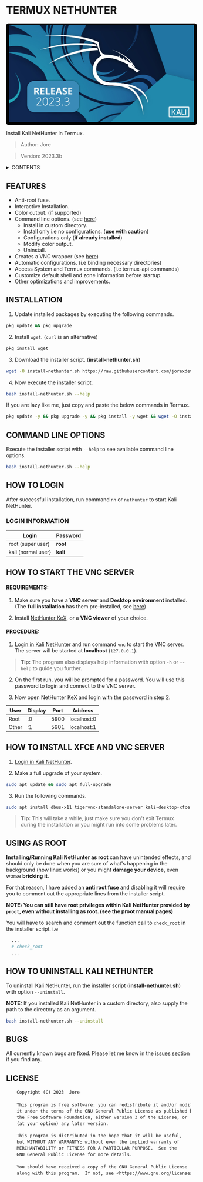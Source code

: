 # TERMUX NETHUNTER

<div style="width:100%;background-color:black;border:3px solid black;border-radius:6px;margin:5px 0;padding:2px 5px">
  <img
    src="./logo.jpg"
    alt="image could not be loaded"
    style="color:red;background-color:black;font-weight:bold"
  />
</div>

Install Kali NetHunter in Termux.

> Author: Jore

> Version: 2023.3b

<details>
<summary>CONTENTS</summary>

- [FEATURES](#features "List of available features.")
- [INSTALLATION](#installation "Steps for installation.")
- [COMMAND LINE OPTIONS](#command-line-options "Available command line options.")
- [HOW TO LOGIN](#how-to-login "Steps on how to login.")
  - [LOGIN INFORMATION](#login-information "User name and password for logging in.")
- [HOW TO START THE VNC SERVER](#how-to-start-the-vnc-server "Steps on how to start the VNC server.")
  - [REQUIREMENTS](#requirements "Requirements for starting the VNC server.")
  - [PROCEDURE](#procedure "Procedure for starting the VNC server.")
- [HOW TO INSTALL XFCE AND VNC SERVER](#how-to-install-xfce-and-vnc-server "Steps on how to install a Desktop Environment and a VNC server.")
- [USING AS ROOT](#using-as-root "Installing Kali NetHunter as root")
- [HOW TO UNINSTALL KALI NETHUNTER](#how-to-uninstall-kali-nethunter "Steps on how to uninstall Kali NetHunter.")
- [BUGS](#bugs "Bug information")
- [LICENSE](#license "Program license.")

</details>

## FEATURES

- Anti-root fuse.
- Interactive Installation.
- Color output. (if supported)
- Command line options. (see [here](#command-line-options "Available command line options."))
  - Install in custom directory.
  - Install only i.e no configurations. (**use with caution**)
  - Configurations only (**if already installed**)
  - Modify color output.
  - Uninstall.
- Creates a VNC wrapper (see [here](#how-to-start-the-vnc-server "Steps on how to start the VNC server."))
- Automatic configurations. (i.e binding necessary directories)
- Access System and Termux commands. (i.e termux-api commands)
- Customize default shell and zone information before startup.
- Other optimizations and improvements.

## INSTALLATION

1.  Update installed packages by executing the following commands.

```bash
pkg update && pkg upgrade
```

2.  Install `wget`. (`curl` is an alternative)

```bash
pkg install wget
```

3.  Download the installer script. (**install-nethunter.sh**)

```bash
wget -O install-nethunter.sh https://raw.githubusercontent.com/jorexdeveloper/termux-nethunter/main/install-nethunter.sh
```

4.  Now execute the installer script.

```bash
bash install-nethunter.sh --help
```

If you are lazy like me, just copy and paste the below commands in Termux.

```bash
pkg update -y && pkg upgrade -y && pkg install -y wget && wget -O install-nethunter.sh https://raw.githubusercontent.com/jorexdeveloper/termux-nethunter/main/install-nethunter.sh && bash install-nethunter.sh --help
```

## COMMAND LINE OPTIONS

Execute the installer script with `--help` to see available command line options.

```bash
bash install-nethunter.sh --help
```

## HOW TO LOGIN

After successful installation, run command `nh` or `nethunter` to start Kali NetHunter.

### LOGIN INFORMATION

| Login              | Password |
| ------------------ | -------- |
| root (super user)  | **root** |
| kali (normal user} | **kali** |

## HOW TO START THE VNC SERVER

#### REQUIREMENTS:

1.  Make sure you have a **VNC server** and **Desktop environment** installed. (The **full installation** has them pre-installed, see [here](#how-to-install-xfce-and-vnc-server "Steps on how to start the VNC server."))

2.  Install [NetHunter KeX](https://store.nethunter.com/en/packages/com.offsec.nethunter.kex/ "Kali NetHunter Store"), or a **VNC viewer** of your choice.

#### PROCEDURE:

1.  [Login in Kali NetHunter](#how-to-login "Steps on how to login.") and run command `vnc` to start the VNC server. The server will be started at **localhost** (`127.0.0.1`).

> **Tip:** The program also displays help information with option `-h` or `--help` to guide you further.

2.  On the first run, you will be prompted for a password. You will use this password to login and connect to the VNC server.

3.  Now open NetHunter KeX and login with the password in step 2.

| User  | Display | Port | Address     |
| ----- | ------- | ---- | ----------- |
| Root  | :0      | 5900 | localhost:0 |
| Other | :1      | 5901 | localhost:1 |

## HOW TO INSTALL XFCE AND VNC SERVER

1.  [Login in Kali NetHunter](#how-to-login "Steps on how to login.").

2.  Make a full upgrade of your system.

```bash
sudo apt update && sudo apt full-upgrade
```

3.  Run the following commands.

```bash
sudo apt install dbus-x11 tigervnc-standalone-server kali-desktop-xfce
```

> **Tip:** This will take a while, just make sure you don't exit Termux during the installation or you might run into some problems later.

## USING AS ROOT

**Installing/Running Kali NetHunter as root** can have unintended effects, and should only be done when you are sure of what's happening in the background (how linux works) or you might **damage your device**, even worse **bricking it**.

For that reason, I have added an **anti root fuse** and disabling it will require you to comment out the appropriate lines from the installer script.

**NOTE: You can still have root privileges within Kali NetHunter provided by `proot`, even without installing as root. (see the proot manual pages)**

You will have to search and comment out the function call to `check_root` in the installer script. i.e

```bash
  ...
  # check_root
  ...
```

## HOW TO UNINSTALL KALI NETHUNTER

To uninstall Kali NetHunter, run the installer script (**install-nethunter.sh**) with option `--uninstall`.

**NOTE:** If you installed Kali NetHunter in a custom directory, also supply the path to the directory as an argument.

```bash
bash install-nethunter.sh --uninstall
```

## BUGS

All currently known bugs are fixed. Please let me know in the [issues section](https://github.com/jorexdeveloper/termux-nethunter/issues "The issues section.") if you find any.

## LICENSE

```txt
    Copyright (C) 2023  Jore

    This program is free software: you can redistribute it and/or modify
    it under the terms of the GNU General Public License as published by
    the Free Software Foundation, either version 3 of the License, or
    (at your option) any later version.

    This program is distributed in the hope that it will be useful,
    but WITHOUT ANY WARRANTY; without even the implied warranty of
    MERCHANTABILITY or FITNESS FOR A PARTICULAR PURPOSE.  See the
    GNU General Public License for more details.

    You should have received a copy of the GNU General Public License
    along with this program.  If not, see <https://www.gnu.org/licenses/>.
```
